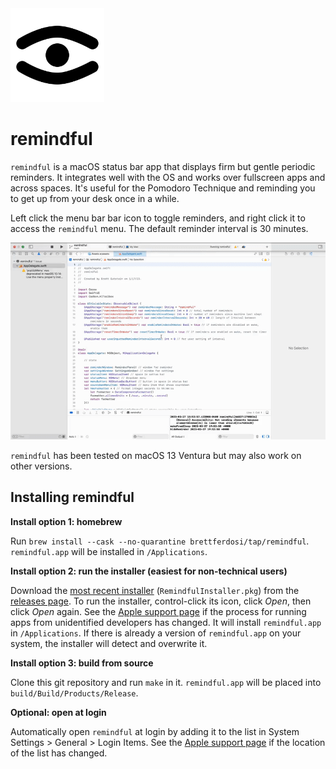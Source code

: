 <img src="https://raw.githubusercontent.com/brettferdosi/remindful/doc/logo.png" width="150px">

# remindful

`remindful` is a macOS status bar app that displays firm but gentle periodic reminders.
It integrates well with the OS and works over fullscreen apps and across spaces.
It's useful for the Pomodoro Technique and reminding you to get up from your desk once in a while.

Left click the menu bar bar icon to toggle reminders, and right click it to access the `remindful` menu.
The default reminder interval is 30 minutes.

<img src="https://raw.githubusercontent.com/brettferdosi/remindful/doc/demo.gif">

`remindful` has been tested on macOS 13 Ventura but may also work on other versions. 

## Installing remindful

**Install option 1: homebrew**

Run `brew install --cask --no-quarantine brettferdosi/tap/remindful`. `remindful.app` will be
installed in `/Applications`.

**Install option 2: run the installer (easiest for non-technical users)**

Download the [most recent installer](https://github.com/brettferdosi/remindful/releases/latest/download/RemindfulInstaller.pkg) (`RemindfulInstaller.pkg`) from the [releases page](https://github.com/brettferdosi/remindful/releases).
To run the installer, control-click its icon, click *Open*, then click *Open* again.
See the [Apple support page](https://support.apple.com/guide/mac-help/open-a-mac-app-from-an-unidentified-developer-mh40616/mac) if the process for running apps from unidentified developers has changed.
It will install `remindful.app` in `/Applications`.
If there is already a version of `remindful.app` on your system, the installer will detect and overwrite it.

**Install option 3: build from source**

Clone this git repository and run `make` in it. `remindful.app` will be placed into `build/Build/Products/Release`.

**Optional: open at login**

Automatically open `remindful` at login by adding it to the list in System Settings > General > Login Items.
See the [Apple support page](https://support.apple.com/guide/mac-help/open-items-automatically-when-you-log-in-mh15189/mac) if the location of the list has changed.
